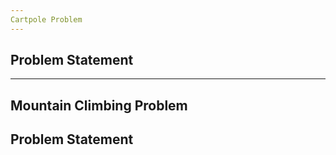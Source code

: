```yaml
---
Cartpole Problem
---
```

## Problem Statement

---
Mountain Climbing Problem
---
## Problem Statement
